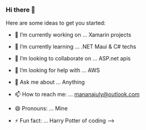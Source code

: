 ### Hi there 👋




Here are some ideas to get you started:

- 🔭 I’m currently working on ... Xamarin projects
- 🌱 I’m currently learning ... .NET Maui & C# techs
- 👯 I’m looking to collaborate on ... ASP.net apis
- 🤔 I’m looking for help with ... AWS
- 💬 Ask me about ... Anything
- 📫 How to reach me: ... mananajuly@outlook.com
- 😄 Pronouns: ... Mine
 
- ⚡ Fun fact: ... Harry Potter of coding
-->
